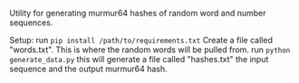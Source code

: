 Utility for generating murmur64 hashes of random word and number sequences.

Setup:
run `pip install /path/to/requirements.txt`
Create a file called "words.txt". This is where the random words will be pulled from.
run `python generate_data.py` this will generate a file called "hashes.txt" the input sequence and the output murmur64 hash.
